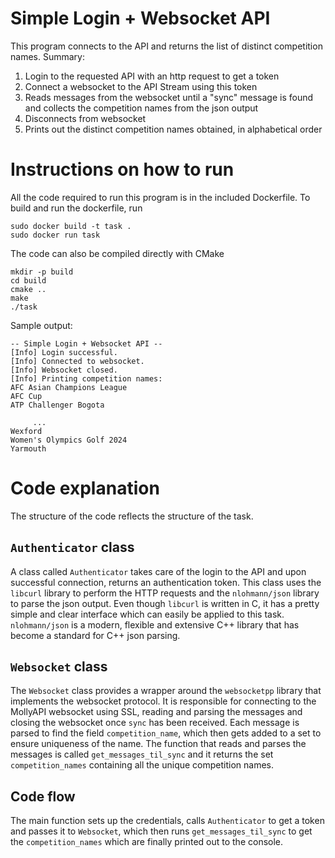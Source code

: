 # Simple Login + Websocket API

This program connects to the API and returns the list of distinct competition names. Summary:
1. Login to the requested API with an http request to get a token
2. Connect a websocket to the API Stream using this token
3. Reads messages from the websocket until a "sync" message is found and collects the competition names from the json output
4. Disconnects from websocket
5. Prints out the distinct competition names obtained, in alphabetical order

# Instructions on how to run
All the code required to run this program is in the included Dockerfile. To build and run the dockerfile, run
```
sudo docker build -t task .
sudo docker run task
```
The code can also be compiled directly with CMake
```
mkdir -p build
cd build
cmake ..
make
./task
```
Sample output:

``` 
-- Simple Login + Websocket API --
[Info] Login successful.
[Info] Connected to websocket.
[Info] Websocket closed.
[Info] Printing competition names:
AFC Asian Champions League
AFC Cup
ATP Challenger Bogota

     ...
Wexford
Women's Olympics Golf 2024
Yarmouth
``` 

# Code explanation
The structure of the code reflects the structure of the task. 
## `Authenticator` class
A class called `Authenticator` takes care of the login to the API and upon successful connection, returns an authentication token. This class uses the `libcurl` library to perform the HTTP requests and the `nlohmann/json` library to parse the json output. Even though `libcurl` is written in C, it has a pretty simple and clear interface which can easily be applied to this task. `nlohmann/json` is a modern, flexible and extensive C++ library that has become a standard for C++ json parsing.

## `Websocket` class
The `Websocket` class provides a wrapper around the `websocketpp` library that implements the websocket protocol. It is responsible for connecting to the MollyAPI websocket using SSL, reading and parsing the messages and closing the websocket once `sync` has been received. Each message is parsed to find the field `competition_name`, which then gets added to a set to ensure uniqueness of the name. The function that reads and parses the messages is called `get_messages_til_sync` and it returns the set `competition_names` containing all the unique competition names.

## Code flow
The main function sets up the credentials, calls `Authenticator` to get a token and passes it to `Websocket`, which then runs `get_messages_til_sync` to get the `competition_names` which are finally printed out to the console.